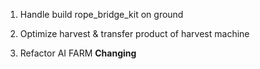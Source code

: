 1. Handle build rope_bridge_kit on ground

2. Optimize harvest & transfer product of harvest machine

3. Refactor AI FARM
   **Changing**
